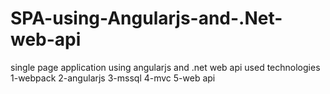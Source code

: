 # SPA-using-Angularjs-and-.Net-web-api
single page application using angularjs and .net web api
used technologies
1-webpack
2-angularjs
3-mssql
4-mvc
5-web api
